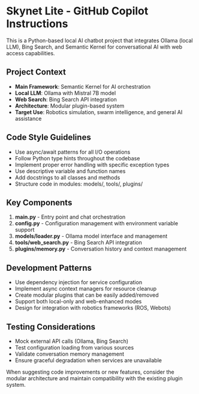 <!-- Use this file to provide workspace-specific custom instructions to Copilot. For more details, visit https://code.visualstudio.com/docs/copilot/copilot-customization#_use-a-githubcopilotinstructionsmd-file -->

# Skynet Lite - GitHub Copilot Instructions

This is a Python-based local AI chatbot project that integrates Ollama (local LLM), Bing Search, and Semantic Kernel for conversational AI with web access capabilities.

## Project Context

- **Main Framework**: Semantic Kernel for AI orchestration
- **Local LLM**: Ollama with Mistral 7B model
- **Web Search**: Bing Search API integration
- **Architecture**: Modular plugin-based system
- **Target Use**: Robotics simulation, swarm intelligence, and general AI assistance

## Code Style Guidelines

- Use async/await patterns for all I/O operations
- Follow Python type hints throughout the codebase
- Implement proper error handling with specific exception types
- Use descriptive variable and function names
- Add docstrings to all classes and methods
- Structure code in modules: models/, tools/, plugins/

## Key Components

1. **main.py** - Entry point and chat orchestration
2. **config.py** - Configuration management with environment variable support
3. **models/loader.py** - Ollama model interface and management
4. **tools/web_search.py** - Bing Search API integration
5. **plugins/memory.py** - Conversation history and context management

## Development Patterns

- Use dependency injection for service configuration
- Implement async context managers for resource cleanup
- Create modular plugins that can be easily added/removed
- Support both local-only and web-enhanced modes
- Design for integration with robotics frameworks (ROS, Webots)

## Testing Considerations

- Mock external API calls (Ollama, Bing Search)
- Test configuration loading from various sources
- Validate conversation memory management
- Ensure graceful degradation when services are unavailable

When suggesting code improvements or new features, consider the modular architecture and maintain compatibility with the existing plugin system.
